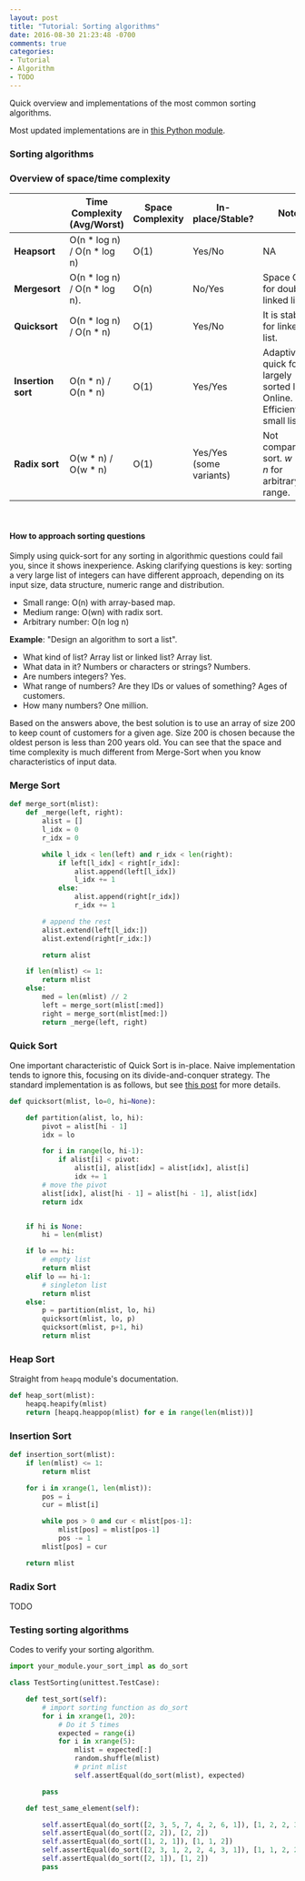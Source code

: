 ```yaml
---
layout: post
title: "Tutorial: Sorting algorithms"
date: 2016-08-30 21:23:48 -0700
comments: true
categories: 
- Tutorial
- Algorithm
- TODO
---
```


Quick overview and implementations of the most common sorting algorithms.

Most updated implementations are in [this Python module](https://github.com/tdongsi/python/blob/master/CodeJam/practice/y2016/basic.py).

<!-- more -->

### Sorting algorithms

### Overview of space/time complexity

| | Time Complexity (Avg/Worst) | Space Complexity | In-place/Stable? | Notes |
| --- | --- | --- | --- | --- |
| **Heapsort** |  O(n * log n) / O(n * log n) | O(1) | Yes/No | NA |
| **Mergesort** | O(n * log n) / O(n * log n).| O(n) | No/Yes | Space O(1) for doubly-linked list. |
| **Quicksort** | O(n * log n) / O(n * n) | O(1) | Yes/No | It is stable for linked-list. |
| **Insertion sort** | O(n * n) / O(n * n) | O(1) | Yes/Yes | Adaptive: quick for largely sorted list. Online. Efficient for small lists. |
| **Radix sort** | O(w * n) / O(w * n) | O(1) | Yes/Yes (some variants) |  Not comparison-sort. *w -> log n* for arbitrary range. |

<br>

#### How to approach sorting questions

Simply using quick-sort for any sorting in algorithmic questions could fail you, since it shows inexperience.
Asking clarifying questions is key: sorting a very large list of integers can have different approach, depending on its input size, data structure, numeric range and distribution.

* Small range: O(n) with array-based map.
* Medium range: O(wn) with radix sort.
* Arbitrary number: O(n log n)

**Example**: "Design an algorithm to sort a list".

* What kind of list? Array list or linked list? Array list.
* What data in it? Numbers or characters or strings? Numbers.
* Are numbers integers? Yes.
* What range of numbers? Are they IDs or values of something? Ages of customers.
* How many numbers? One million.

Based on the answers above, the best solution is to use an array of size 200 to keep count of customers for a given age. 
Size 200 is chosen because the oldest person is less than 200 years old. 
You can see that the space and time complexity is much different from Merge-Sort when you know characteristics of input data.  

### Merge Sort

``` python
def merge_sort(mlist):
    def _merge(left, right):
        alist = []
        l_idx = 0
        r_idx = 0

        while l_idx < len(left) and r_idx < len(right):
            if left[l_idx] < right[r_idx]:
                alist.append(left[l_idx])
                l_idx += 1
            else:
                alist.append(right[r_idx])
                r_idx += 1

        # append the rest
        alist.extend(left[l_idx:])
        alist.extend(right[r_idx:])

        return alist

    if len(mlist) <= 1:
        return mlist
    else:
        med = len(mlist) // 2
        left = merge_sort(mlist[:med])
        right = merge_sort(mlist[med:])
        return _merge(left, right)
```

### Quick Sort

One important characteristic of Quick Sort is in-place. 
Naive implementation tends to ignore this, focusing on its divide-and-conquer strategy.
The standard implementation is as follows, but see [this post](/blog/2016/08/31/tutorial-more-about-quick-sort/) for more details.

``` python
def quicksort(mlist, lo=0, hi=None):

    def partition(alist, lo, hi):
        pivot = alist[hi - 1]
        idx = lo

        for i in range(lo, hi-1):
            if alist[i] < pivot:
                alist[i], alist[idx] = alist[idx], alist[i]
                idx += 1
        # move the pivot
        alist[idx], alist[hi - 1] = alist[hi - 1], alist[idx]
        return idx


    if hi is None:
        hi = len(mlist)

    if lo == hi:
        # empty list
        return mlist
    elif lo == hi-1:
        # singleton list
        return mlist
    else:
        p = partition(mlist, lo, hi)
        quicksort(mlist, lo, p)
        quicksort(mlist, p+1, hi)
        return mlist
```

### Heap Sort

Straight from `heapq` module's documentation.

``` python
def heap_sort(mlist):
    heapq.heapify(mlist)
    return [heapq.heappop(mlist) for e in range(len(mlist))]
```

### Insertion Sort

``` python
def insertion_sort(mlist):
    if len(mlist) <= 1:
        return mlist

    for i in xrange(1, len(mlist)):
        pos = i
        cur = mlist[i]

        while pos > 0 and cur < mlist[pos-1]:
            mlist[pos] = mlist[pos-1]
            pos -= 1
        mlist[pos] = cur

    return mlist
```

### Radix Sort

TODO

### Testing sorting algorithms

Codes to verify your sorting algorithm. 

``` python
import your_module.your_sort_impl as do_sort

class TestSorting(unittest.TestCase):

    def test_sort(self):
        # import sorting function as do_sort
        for i in xrange(1, 20):
            # Do it 5 times
            expected = range(i)
            for i in xrange(5):
                mlist = expected[:]
                random.shuffle(mlist)
                # print mlist
                self.assertEqual(do_sort(mlist), expected)

        pass

    def test_same_element(self):

        self.assertEqual(do_sort([2, 3, 5, 7, 4, 2, 6, 1]), [1, 2, 2, 3, 4, 5, 6, 7])
        self.assertEqual(do_sort([2, 2]), [2, 2])
        self.assertEqual(do_sort([1, 2, 1]), [1, 1, 2])
        self.assertEqual(do_sort([2, 3, 1, 2, 2, 4, 3, 1]), [1, 1, 2, 2, 2, 3, 3, 4])
        self.assertEqual(do_sort([2, 1]), [1, 2])
        pass
```
